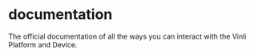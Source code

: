 # documentation
The official documentation of all the ways you can interact with the Vinli Platform and Device. 
